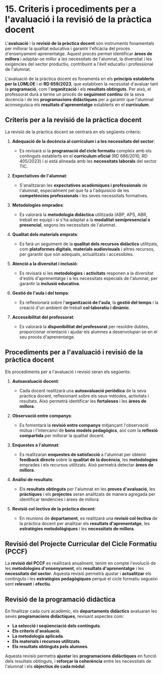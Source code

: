 # 15. Criteris i procediments per a l'avaluació i la revisió de la pràctica docent

<!--
L'avaluació i la revisió de la pràctica docent és un element clau per a millorar la qualitat educativa  i  garantir  l'eficàcia  del  procés  d'ensenyança-aprenentatge. Este apartat establix els criteris i els procediments que el professorat acorda utilitzar per a reflexionar sobre el seu exercici i identificar àrees de millora.  

LO 3/20 (LOMLOE). Article 1. Principis 
El Sistema Educatiu Espanyol, [...] s'inspira en els principis següents: ñ) L'avaluació del conjunt del sistema educatiu, tant en la programació i l'organització i en els processos d'ensenyança i aprenentatge com en els resultats. 

Alguns aspectes que poden considerar-se inclouen: adequació de la docència al  currículum, expectatives de l'alumnat, metodologies emprades, qualitat dels materials  emprats en la docència, atenció a la diversitat i la inclusió, gestió de l'aula i del temps, accessibilitat del professorat o qualsevol altra que el departament considere. 
Alguns  procediments  per  a  l'avaluació  aconsellats  poden  ser:  autoavaluació, observació entre companys,  enquestes  a  l'alumnat,  anàlisi  de  resultats,  revisió col·lectiva,  etc.  És  convenient  enfocar  el  procés  de  manera  coherent  i desenrotllar models unificats per a la revisió de la pràctica docent. Això permetrà l'anàlisi dels resultats de manera homogènia identificant fàcilment punts de millora en els quals es pot treballar. 

A més de consensuar l'anàlisi de la docència, és important concretar els mètodes i les  tècniques  que  s'empraran  per  a  la  mateixa  revisió  del  PCCF.  Recordem  que este  document  és  un  document  en  actualització  constant  i  requerix  una  valoració  final en termes  formatius i correctius. Per tant, el departament haurà d'especificar com es realitzarà esta avaluació. 
-->

<!-- 
DE LES INSTRUCCIONS D'INICI DE CURS

1.  Avaluació dels processos d'ensenyança, del PCCF i de les programacions didàctiques, i aules virtuals
 
El professorat avaluarà l'obtenció de resultats d'aprenentatge de l'alumnat, el procés d'ensenyança i la seua pròpia pràctica docent en relació amb els reials decrets i el currículum del títol, amb les necessitats educatives de l'entorn econòmic i productiu del centre i amb les característiques de l'alumnat, la qual cosa implicarà l'avaluació i revisió, si és el cas, del projecte curricular de cicle i de les programacions didàctiques que estiguen elaborant.

22.1. Avaluació del projecte curricular de cicle formatiu

La comissió de coordinació pedagògica proposarà al claustre, perquè l'aprove, el pla d'avaluació de la pràctica docent i del PCCF.

L'avaluació del projecte curricular de cicle es realitzarà per part de l'equip educatiu i s'adequarà als aspectes esmentats en l'apartat 7 d'estes instruccions.

22.2. Avaluació de la programació didàctica

En finalitzar el curs acadèmic, i a la vista dels resultats aconseguits per l'alumnat, els departaments didàctics avaluaran les seues programacions respecte als aspectes esmentats en l'apartat 8 d'estes instruccions.

22.3. Memòria final de curs

La memòria de final de curs inclourà. entre altres aspectes, el següent:

a) Els resultats de l'avaluació de l'aprenentatge de l'alumnat, tant en el centre com en l'empresa, amb propostes de millora.
b) La memòria final del pla d'actuacions d'orientació professional del centre educatiu.
c) El PCCF i de la inserció professional dels alumnes que acaben els estudis.
d) Propostes de millora a partir d'estos resultats respecte a la pràctica docent i del PCCF.

22.4. Aules virtuals en règim semipresencial

a) Centres públics
El professorat utilitzarà la plataforma d'aprenentatge en línia disponible en https://aules.edu.gva.es/semipresencial.

L'equip docent disposarà d'un espai a l'aula virtual per a cada un dels mòduls que impartisca, i un altre reservat per al tutor o la tutora, que s'utilitzarà per a la distribució de materials didàctics i per a la realització d'anuncis de rellevància per al seguiment del curs. Este espai web el prepararà el professorat.

A fi de garantir la continuïtat i la qualitat de la docència impartida a distància, es permetrà l'accés de personal assignat per la Conselleria d'Educació, Cultura, Universitats i Ocupació, així com de les persones titulars dels centres o de les persones que exercixen la direcció d'estudis, a les aules virtuals i als continguts publicats en estes al llarg de tot el curs.

b) Centres privats i privats concertats

S'ajustarà al que disposa l'article 32 de l'Orde 30/2022, de 12 de maig, de la Conselleria
d'Educació, Cultura i Esport (DOGV 9342, 18.05.2022). 

I en l'apartat 7 i 8 diu el següent:

7. Projecte curricular del cicle formatiu

1. El projecte curricular del cicle formatiu (d'ara en avant, PCCF) recollirà els acords consensuats de caràcter pedagògic i organitzatiu, d'aplicació comuna a tots els mòduls del cicle. El seu contingut tindrà caràcter vinculant i no serà necessari replicar-lo en les programacions didàctiques dels diferents mòduls, mentres constituïx el marc comú mínim que regix el procés d'ensenyança-aprenentatge en el cicle formatiu. Estos acords han de ser respectats per tot el professorat implicat en l'exercici del cicle.
2. La direcció d'estudis de Formació Professional o la persona que exercisca estes funcions en els centres privats, serà la responsable de garantir la incorporació de tots els projectes curriculars del cicle formatiu en la programació general anual del centre. L'elaboració i redacció del PCCF correspondrà a l'equip docent del cicle, incloent-hi el professorat de matèries no professionals que impartisca docència en este mòdul, amb la coordinació i lideratge de la direcció del departament corresponent.
3. El PCCF haurà d'estar redactat i aprovat durant el curs 2025-2026. El seu contingut serà objecte de seguiment i revisió anual durant el mes de setembre, amb la finalitat de garantir la seua adequació al desplegament del cicle a les necessitats de l'alumnat.
4. El projecte curricular del cicle formatiu inclourà, almenys, els aspectes següents:
- Identificació del cicle formatiu.
- Marc normatiu per al desplegament del projecte curricular.
- Adequació de les competències professionals del títol al context socioeconòmic i cultural del centre.
- Contribució de cada mòdul a les competències professionals del cicle.
- Contribució de cada mòdul a les competències per a l'ocupabilitat del cicle.
- Enfocaments didàctics i metodològics.
- L'organització i distribució dels mòduls professionals
- Criteris d'organització, comunicació i avaluació de l'aprenentatge.
- Base de dades d'empreses o organismes equiparats per a la formació en empresa, i criteris d'assignació de l'alumnat.
- Criteris per a la realització dels plans formatius individuals.
- Criteris per a adaptar els mòduls de Digitalització i Sostenibilitat a les característiques específiques del perfil professional del cicle formatiu. 
- El pla de tutoria i orientació professional
- Concreció dels plans i programes del centre vinculats al currículum.
- Orientacions per a l'ús d'espais, mitjans i equipaments disponibles.
- Criteris i procediments per a l'avaluació i revisió de la pràctica docent.
- Atenció a la diversitat.
- Criteris per a la planificació d'activitats complementàries i extraescolars.
- Criteris per a l'organització del mòdul professional de projecte intermodular.
  
8. Programació didàctica

1. La programació del mòdul ha de ser un document, clar, concís i útil que permeta planificar l'activitat docent. S'ha d'ajustar a les directrius de la comissió de coordinació pedagògica del centre i al concretat en el PCCF en el qual s'inserix. Haurà de donar resposta a la seqüència i organització dels RA i Criteris d'Avaluació i a l'organització dels continguts del mòdul.
2. La programació didàctica de mòdul professional inclourà:
- Dades identificatives, marc normatiu i contextualització del mòdul.
- Relació entre els estàndards de competència i els mòduls del cicle formatiu.
- Contribució dels RA a les competències generals.
- Esquema general i seqüenciació de les unitats de programació.
- Metodologia del procés d'ensenyança-aprenentatge.
- Recursos.
- Ús d'espais i equipaments.
- Mesures d'atenció a la diversitat.
- Avaluació de l'aprenentatge.
- Activitats complementàries i extraescolars.
- Criteris i procediments per a l'avaluació del desenrotllament de la programació i de la pràctica docent, i també i també els criteris de qualificació.
- Qualsevol altre apartat considerat rellevant per l'equip educatiu en el PCCF.
-->

L'**avaluació** i la **revisió de la pràctica docent** són instruments fonamentals per millorar la qualitat educativa i garantir l'eficàcia del procés d'ensenyament-aprenentatge. Aquest procés permet identificar **àrees de millora** i adaptar-se millor a les necessitats de l'alumnat, la diversitat i les exigències del sector productiu, contribuint a l'èxit educatiu i professional de l'alumnat.

L'avaluació de la pràctica docent es fonamenta en els **principis establerts per la LOMLOE** i el **RD 659/2023**, que establixen la necessitat d'avaluar tant la **programació**, com l'**organització** i els **resultats obtinguts**. Per això, el professorat durà a terme un procés de **seguiment continu** de la seva docència i de les **programacions didàctiques** per a garantir que l'alumnat aconseguisca els **resultats d'aprenentatge** establerts en el **currículum**.

## Criteris per a la revisió de la pràctica docent

La revisió de la pràctica docent se centrarà en els següents criteris:

1. **Adequació de la docència al currículum i a les necessitats del sector**:

      * Es revisarà si la **programació del cicle formatiu** compleix amb els continguts establerts en el **currículum oficial** (RD 686/2010, RD 405/2023) i si està alineada amb les **necessitats laborals** del sector TIC.

2. **Expectatives de l'alumnat**:

      * S'analitzaran les **expectatives acadèmiques i professionals** de l'alumnat, especialment pel que fa a l'adquisició de les **competències professionals** i les seves necessitats formatives.

3. **Metodologies emprades**:

      * Es valorarà la **metodologia didàctica** utilitzada (ABP, APS, ABR, treball en equip) i si s'ha adaptat a la **modalitat semipresencial o presencial**, segons les necessitats de l'alumnat.

4. **Qualitat dels materials emprats**:

      * Es farà un seguiment de la **qualitat dels recursos didàctics** utilitzats, com **plataformes digitals**, **materials audiovisuals** i altres recursos, per garantir que són adequats, actualitzats i accessibles.

5. **Atenció a la diversitat i inclusió**:

      * Es revisarà si les **metodologies** i **activitats** responen a la diversitat d'estils d'aprenentatge i a les necessitats especials de l'alumnat, per garantir la **inclusió educativa**.

6. **Gestió de l'aula i del temps**:

      * Es reflexionarà sobre l'**organització de l'aula**, la **gestió del temps** i la creació d'un ambient de treball **col·laboratiu i dinàmic**.

7. **Accessibilitat del professorat**:

      * Es valorarà la **disponibilitat del professorat** per resoldre dubtes, proporcionar orientació i ajudar els alumnes a desenvolupar-se en el seu procés d'aprenentatge.

## Procediments per a l'avaluació i revisió de la pràctica docent

Els procediments per a l'avaluació i revisió seran els següents:

1. **Autoavaluació docent**:

      * Cada docent realitzarà una **autoavaluació periòdica** de la seva pràctica docent, reflexionant sobre els seus mètodes, activitats i resultats. Això permetrà identificar les **fortaleses** i les **àrees de millora**.

2. **Observació entre companys**:

      * Es fomentarà la **revisió entre companys** mitjançant l'observació mútua i l'intercanvi de **bons models pedagògics**, així com la **reflexió compartida** per millorar la qualitat docent.

3. **Enquestes a l'alumnat**:

      * Es realitzaran **enquestes de satisfacció** a l'alumnat per obtenir **feedback directe** sobre la **qualitat de la docència**, les **metodologies** emprades i els recursos utilitzats. Això permetrà detectar **àrees de millora**.

4. **Anàlisi de resultats**:

      * Els **resultats obtinguts** per l'alumnat en les **proves d'avaluació**, les **pràctiques** i els **projectes** seran analitzats de manera agregada per identificar tendències i àrees de millora.

5. **Revisió col·lectiva de la pràctica docent**:

      * En reunions de **departament**, es realitzarà una **revisió col·lectiva** de la pràctica docent per analitzar els **resultats d'aprenentatge**, les **estratègies metodològiques** i les **necessitats de millora**.

## Revisió del Projecte Curricular del Cicle Formatiu (PCCF)

La **revisió del PCCF** es realitzarà anualment, tenint en compte l'evolució de les **metodologies d'ensenyament**, els **resultats d'aprenentatge** i les **necessitats del sector**. Aquesta revisió permetrà ajustar i **actualitzar** els continguts i les **estratègies pedagògiques** perquè el cicle formatiu segueixi sent **relevant** i **efectiu**.

## **Revisió de la programació didàctica**

En finalitzar cada curs acadèmic, els **departaments didàctics** avaluaran les seves **programacions didàctiques**, revisant aspectes com:

* **La selecció i seqüenciació dels continguts**.
* **Els criteris d'avaluació**.
* **La metodologia aplicada**.
* **Els materials i recursos utilitzats**.
* **Els resultats obtinguts pels alumnes**.

Aquesta revisió permetrà **ajustar** les **programacions didàctiques** en funció dels resultats obtinguts, i **reforçar la coherència** entre les necessitats de l'alumnat i els **objectius de cada mòdul**.
